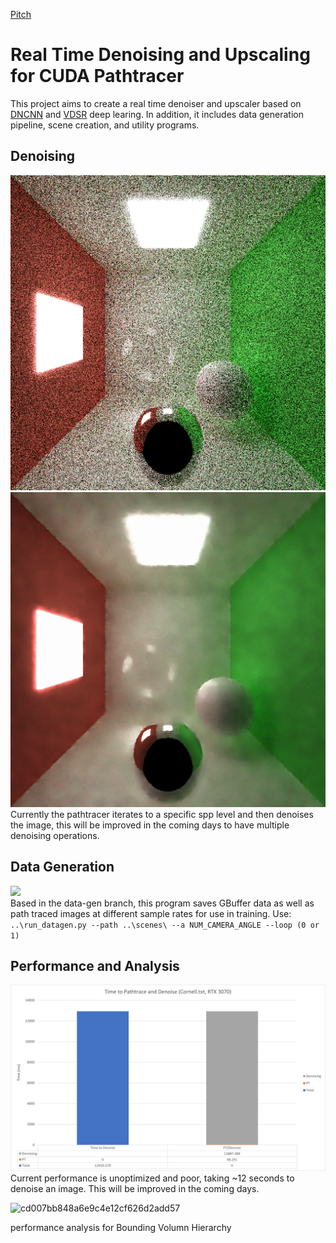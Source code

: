 [Pitch](https://docs.google.com/presentation/d/1y1yV0J7CyVD8jc_lO0PWT8My7wSFG6huEi9DV5qEQxY/edit#slide=id.p)
# Real Time Denoising and Upscaling for CUDA Pathtracer
This project aims to create a real time denoiser and upscaler based on [DNCNN](https://arxiv.org/abs/1608.03981) and [VDSR](https://arxiv.org/abs/1511.04587) deep learing. In addition, it includes data generation pipeline, scene creation, and utility programs.


## Denoising
![](img/low_spp.png)  ![](img/denoised_spp.png)  
Currently the pathtracer iterates to a specific spp level and then denoises the image, this will be improved in the coming days to have multiple denoising operations.

## Data Generation
![](img/ms2gif.gif)  
Based in the data-gen branch, this program saves GBuffer data as well as path traced images at different sample rates for use in training. 
Use:  
`..\run_datagen.py --path ..\scenes\ --a NUM_CAMERA_ANGLE --loop (0 or 1)`

## Performance and Analysis  

![](img/denoising_graph.png)  
Current performance is unoptimized and poor, taking ~12 seconds to denoise an image. This will be improved in the coming days.

![cd007bb848a6e9c4e12cf626d2add57](https://user-images.githubusercontent.com/54868517/205754761-267ce7a5-7e76-404d-8fbb-4dd6abfb63d9.png)

performance analysis for Bounding Volumn Hierarchy
